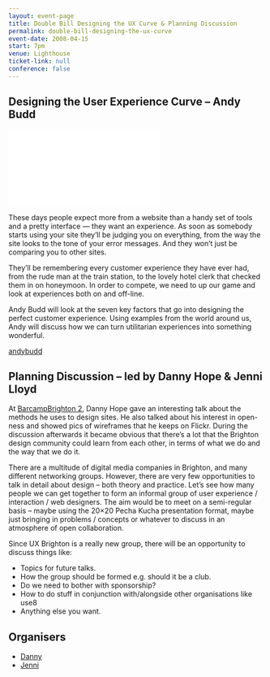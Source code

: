 ```yaml
---
layout: event-page
title: Double Bill Designing the UX Curve & Planning Discussion
permalink: double-bill-designing-the-ux-curve
event-date: 2008-04-15
start: 7pm
venue: Lighthouse
ticket-link: null
conference: false
---
```

## Designing the User Experience Curve – Andy Budd

<div class="responsive-height-limiter"><div class="embed-container vga"><iframe src="//www.slideshare.net/slideshow/embed_code/491406" frameborder="0" scrolling="no" allowfullscreen></iframe></div></div>

These days people expect more from a website than a handy set of tools and a pretty interface — they want an experience. As soon as somebody starts using your site they’ll be judging you on everything, from the way the site looks to the tone of your error messages. And they won’t just be comparing you to other sites.

They’ll be remembering every customer experience they have ever had, from the rude man at the train station, to the lovely hotel clerk that checked them in on honeymoon. In order to compete, we need to up our game and look at experiences both on and off-line.

Andy Budd will look at the seven key factors that go into designing the perfect customer experience. Using examples from the world around us, Andy will discuss how we can turn utilitarian experiences into something wonderful.

[andybudd](http://twitter.com/andybudd "Andy on Twitter")

## Planning Discussion – led by Danny Hope & Jenni Lloyd

At [BarcampBrighton 2](http://barcamp.org/w/page/400551/BarCampBrighton2), Danny Hope gave an interesting talk about the methods he uses to design sites. He also talked about his interest in open-ness and showed pics of wireframes that he keeps on Flickr. During the discussion afterwards it became obvious that there’s a lot that the Brighton design community could learn from each other, in terms of what we do and the way that we do it.

There are a multitude of digital media companies in Brighton, and many different networking groups. However, there are very few opportunities to talk in detail about design – both theory and practice. Let’s see how many people we can get together to form an informal group of user experience / interaction / web designers. The aim would be to meet on a semi-regular basis – maybe using the 20×20 Pecha Kucha presentation format, maybe just bringing in problems / concepts or whatever to discuss in an atmosphere of open collaboration.

Since UX Brighton is a really new group, there will be an opportunity to discuss things like:

* Topics for future talks.
* How the group should be formed e.g. should it be a club.
* Do we need to bother with sponsorship?
* How to do stuff in conjunction with/alongside other organisations like use8
* Anything else you want.

## Organisers

* <a href="https://uxbri.org/about/#danny">Danny</a>
* <a href="https://uxbri.org/about/#jenni">Jenni</a>